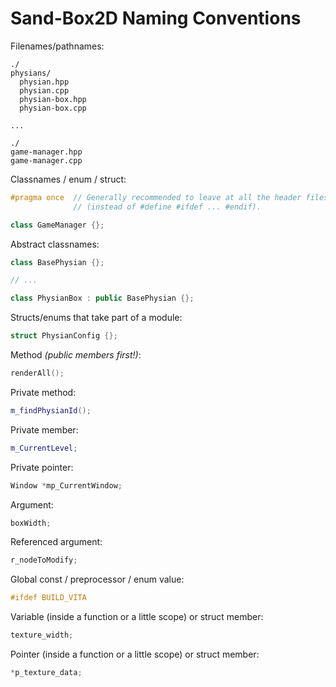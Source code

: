# Sand-Box2D Naming Conventions
Filenames/pathnames:
```
./
physians/
  physian.hpp
  physian.cpp
  physian-box.hpp
  physian-box.cpp

...

./
game-manager.hpp
game-manager.cpp
```

Classnames / enum / struct:
```cpp
#pragma once  // Generally recommended to leave at all the header files
              // (instead of #define #ifdef ... #endif).

class GameManager {};
```

Abstract classnames:
```cpp
class BasePhysian {};

// ...

class PhysianBox : public BasePhysian {};
```

Structs/enums that take part of a module:
```cpp
struct PhysianConfig {};
```

Method *(public members first!)*:
```cpp
renderAll();
```

Private method:
```cpp
m_findPhysianId();
```

Private member:
```cpp
m_CurrentLevel;
```

Private pointer:
```cpp
Window *mp_CurrentWindow;
```

Argument:
```cpp
boxWidth;
```

Referenced argument:
```cpp
r_nodeToModify;
```

Global const / preprocessor / enum value:
```cpp
#ifdef BUILD_VITA
```

Variable (inside a function or a little scope) or struct member:
```cpp
texture_width;
```

Pointer (inside a function or a little scope) or struct member:
```cpp
*p_texture_data;
```

